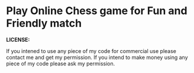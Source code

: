 # Play Online Chess game for Fun and Friendly match
**LICENSE:**

If you intened to use any piece of my code for commercial use please contact me and get my permission. If you intend to make money using any piece of my code please ask my permission.
